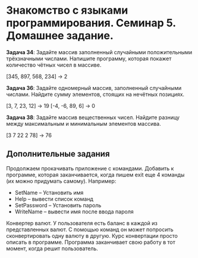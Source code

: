 # Знакомство с языками программирования. Семинар 5. Домашнее задание.

**Задача 34**: Задайте массив заполненный случайными положительными трёхзначными числами. Напишите программу, которая покажет количество чётных чисел в массиве.

[345, 897, 568, 234] -> 2

**Задача 36**: Задайте одномерный массив, заполненный случайными числами. Найдите сумму элементов, стоящих на нечётных позициях.

[3, 7, 23, 12] -> 19
[-4, -6, 89, 6] -> 0

**Задача 38**: Задайте массив вещественных чисел. Найдите разницу между максимальным и минимальным элементов массива.

[3 7 22 2 78] -> 76

## Дополнительные задания

Продолжаем прокачивать приложение с командами. Добавить к программе, которая заканчивается, когда пишем exit еще 4 команды (их можно придумать самому). Например: 
- SetName – Установить имя 
- Help – вывести список команд 
- SetPassword – Установить пароль 
- WriteName – вывести имя после ввода пароля


Конвертер валют. У пользователя есть баланс в каждой из представленных валют. С помощью команд он может попросить сконвертировать одну валюту в другую. Курс конвертации просто описать в программе. Программа заканчивает свою работу в тот момент, когда решит пользователь.


